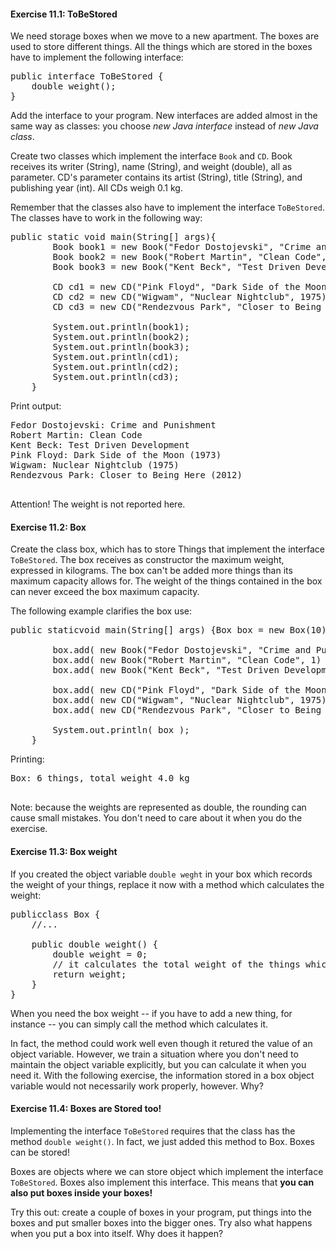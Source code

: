 #### Exercise 11.1: ToBeStored

We need storage boxes when we move to a new apartment. The boxes are used to store different things. All the things which are stored in the boxes have to implement the following interface:

<pre class="sh_java sh_sourceCode">
public interface ToBeStored {
    double weight();
}
</pre>

Add the interface to your program. New interfaces are added almost in the same way as classes: you choose _new Java interface_ instead of _new Java class_.

Create two classes which implement the interface `Book` and `CD`. Book receives its writer (String), name (String), and weight (double), all as parameter. CD's parameter contains its artist (String), title (String), and publishing year (int). All CDs weigh 0.1 kg.

Remember that the classes also have to implement the interface `ToBeStored`. The classes have to work in the following way:

<pre class="sh_java sh_sourceCode">
public static void main(String[] args){
        Book book1 = new Book("Fedor Dostojevski", "Crime and Punishment", 2);
        Book book2 = new Book("Robert Martin", "Clean Code", 1);
        Book book3 = new Book("Kent Beck", "Test Driven Development", 0.5);

        CD cd1 = new CD("Pink Floyd", "Dark Side of the Moon", 1973);
        CD cd2 = new CD("Wigwam", "Nuclear Nightclub", 1975);
        CD cd3 = new CD("Rendezvous Park", "Closer to Being Here", 2012);

        System.out.println(book1);
        System.out.println(book2);
        System.out.println(book3);
        System.out.println(cd1);
        System.out.println(cd2);
        System.out.println(cd3);
    }
</pre>

Print output:

<pre>
Fedor Dostojevski: Crime and Punishment
Robert Martin: Clean Code
Kent Beck: Test Driven Development
Pink Floyd: Dark Side of the Moon (1973)
Wigwam: Nuclear Nightclub (1975)
Rendezvous Park: Closer to Being Here (2012)

</pre>

Attention! The weight is not reported here.

#### Exercise 11.2: Box

Create the class box, which has to store Things that implement the interface `ToBeStored`. The box receives as constructor the maximum weight, expressed in kilograms. The box can't be added more things than its maximum capacity allows for. The weight of the things contained in the box can never exceed the box maximum capacity.

The following example clarifies the box use:

<pre class="sh_java sh_sourceCode">
public staticvoid main(String[] args) {Box box = new Box(10);

        box.add( new Book("Fedor Dostojevski", "Crime and Punishment", 2) ) ;
        box.add( new Book("Robert Martin", "Clean Code", 1) );
        box.add( new Book("Kent Beck", "Test Driven Development", 0.7) );

        box.add( new CD("Pink Floyd", "Dark Side of the Moon", 1973) );
        box.add( new CD("Wigwam", "Nuclear Nightclub", 1975) );
        box.add( new CD("Rendezvous Park", "Closer to Being Here", 2012) );

        System.out.println( box );
    }
</pre>

Printing:

<pre>
Box: 6 things, total weight 4.0 kg

</pre>

Note: because the weights are represented as double, the rounding can cause small mistakes. You don't need to care about it when you do the exercise.

#### Exercise 11.3: Box weight

If you created the object variable `double weght` in your box which records the weight of your things, replace it now with a method which calculates the weight:

<pre class="sh_java sh_sourceCode">
publicclass Box {
    //...

    public double weight() {
        double weight = 0;
        // it calculates the total weight of the things which had been stored
        return weight;
    }
}
</pre>

When you need the box weight -- if you have to add a new thing, for instance -- you can simply call the method which calculates it.

In fact, the method could work well even though it retured the value of an object variable. However, we train a situation where you don't need to maintain the object variable explicitly, but you can calculate it when you need it. With the following exercise, the information stored in a box object variable would not necessarily work properly, however. Why?

#### Exercise 11.4: Boxes are Stored too!

Implementing the interface `ToBeStored` requires that the class has the method `double weight()`. In fact, we just added this method to Box. Boxes can be stored!

Boxes are objects where we can store object which implement the interface `ToBeStored`. Boxes also implement this interface. This means that **you can also put boxes inside your boxes!**

Try this out: create a couple of boxes in your program, put things into the boxes and put smaller boxes into the bigger ones. Try also what happens when you put a box into itself. Why does it happen?